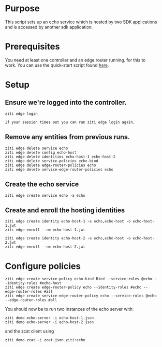 # Purpose

This script sets up an echo service which is hosted by two SDK applications and is accessed by
another sdk application.

# Prerequisites

You need at least one controller and an edge router running. for this to work. You can use the
quick-start script found [here](https://github.com/openziti/ziti/tree/release-next/quickstart).

# Setup

## Ensure we're logged into the controller.

```action:ziti-login allowRetry=true
ziti edge login
```

```action:keep-session-alive interval=1m
If your session times out you can run ziti edge login again.
```

## Remove any entities from previous runs.

```action:ziti
ziti edge delete service echo
ziti edge delete config echo-host
ziti edge delete identities echo-host-1 echo-host-2
ziti edge delete service-policies echo-bind
ziti edge delete edge-router-policies echo
ziti edge delete service-edge-router-policies echo 
```

## Create the echo service

```action:ziti
ziti edge create service echo -a echo
```

## Create and enroll the hosting identities

```action:ziti
ziti edge create identity echo-host-1 -a echo,echo-host -o echo-host-1.jwt
ziti edge enroll --rm echo-host-1.jwt

ziti edge create identity echo-host-2 -a echo,echo-host -o echo-host-2.jwt
ziti edge enroll --rm echo-host-2.jwt
```

# Configure policies

```action:ziti
ziti edge create service-policy echo-bind Bind --service-roles @echo --identity-roles #echo-host
ziti edge create edge-router-policy echo --identity-roles #echo --edge-router-roles #all
ziti edge create service-edge-router-policy echo --service-roles @echo --edge-router-roles #all
```

You should now be to run two instances of the echo server with:

```
ziti demo echo-server -i echo-host-1.json
ziti demo echo-server -i echo-host-2.json
```

and the zcat client using

```
ziti demo zcat -i zcat.json ziti:echo
```
